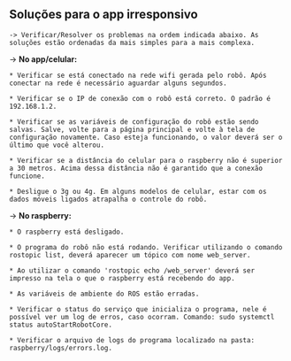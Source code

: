 **Soluções para o app irresponsivo**
---

    -> Verificar/Resolver os problemas na ordem indicada abaixo. As soluções estão ordenadas da mais simples para a mais complexa.

-> **No app/celular:**
    
    * Verificar se está conectado na rede wifi gerada pelo robô. Após conectar na rede é necessário aguardar alguns segundos.
        
    * Verificar se o IP de conexão com o robô está correto. O padrão é 192.168.1.2.

    * Verificar se as variáveis de configuração do robô estão sendo salvas. Salve, volte para a página principal e volte à tela de configuração novamente. Caso esteja funcionando, o valor deverá ser o último que você alterou.

    * Verificar se a distância do celular para o raspberry não é superior a 30 metros. Acima dessa distância não é garantido que a conexão funcione. 

    * Desligue o 3g ou 4g. Em alguns modelos de celular, estar com os dados móveis ligados atrapalha o controle do robô.

-> **No raspberry:**

    * O raspberry está desligado.

    * O programa do robô não está rodando. Verificar utilizando o comando rostopic list, deverá aparecer um tópico com nome web_server.

    * Ao utilizar o comando 'rostopic echo /web_server' deverá ser impresso na tela o que o raspberry está recebendo do app.

    * As variáveis de ambiente do ROS estão erradas.

    * Verificar o status do serviço que inicializa o programa, nele é possível ver um log de erros, caso ocorram. Comando: sudo systemctl status autoStartRobotCore.

    * Verificar o arquivo de logs do programa localizado na pasta: raspberry/logs/errors.log.

